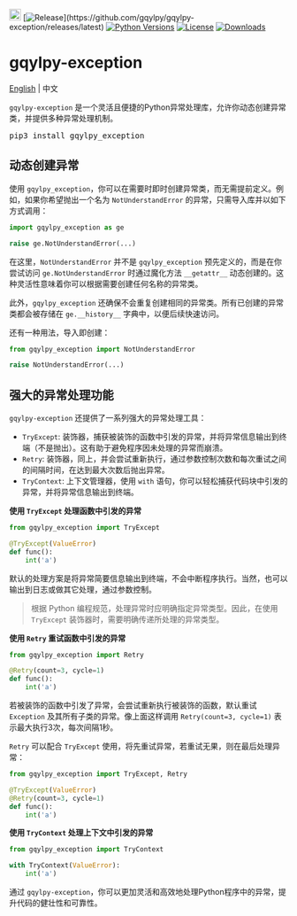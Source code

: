 [<img alt="LOGO" src="http://gqylpy.com/static/img/favicon.ico" height="21" width="21"/>](http://www.gqylpy.com)
[![Release](https://img.shields.io/github/release/gqylpy/gqylpy-exception.svg?style=flat-square")](https://github.com/gqylpy/gqylpy-exception/releases/latest)
[![Python Versions](https://img.shields.io/pypi/pyversions/gqylpy_exception)](https://pypi.org/project/gqylpy_exception)
[![License](https://img.shields.io/pypi/l/gqylpy_exception)](https://github.com/gqylpy/gqylpy-exception/blob/master/LICENSE)
[![Downloads](https://static.pepy.tech/badge/gqylpy_exception)](https://pepy.tech/project/gqylpy_exception)

# gqylpy-exception
[English](README.md) | 中文

`gqylpy-exception` 是一个灵活且便捷的Python异常处理库，允许你动态创建异常类，并提供多种异常处理机制。

<kbd>pip3 install gqylpy_exception</kbd>

## 动态创建异常

使用 `gqylpy_exception`，你可以在需要时即时创建异常类，而无需提前定义。例如，如果你希望抛出一个名为 `NotUnderstandError` 的异常，只需导入库并以如下方式调用：
```python
import gqylpy_exception as ge

raise ge.NotUnderstandError(...)
```

在这里，`NotUnderstandError` 并不是 `gqylpy_exception` 预先定义的，而是在你尝试访问 `ge.NotUnderstandError` 时通过魔化方法 `__getattr__` 动态创建的。这种灵活性意味着你可以根据需要创建任何名称的异常类。

此外，`gqylpy_exception` 还确保不会重复创建相同的异常类。所有已创建的异常类都会被存储在 `ge.__history__` 字典中，以便后续快速访问。

还有一种用法，导入即创建：
```python
from gqylpy_exception import NotUnderstandError

raise NotUnderstandError(...)
```

## 强大的异常处理功能

`gqylpy-exception` 还提供了一系列强大的异常处理工具：
- `TryExcept`: 装饰器，捕获被装饰的函数中引发的异常，并将异常信息输出到终端（不是抛出）。这有助于避免程序因未处理的异常而崩溃。
- `Retry`: 装饰器，同上，并会尝试重新执行，通过参数控制次数和每次重试之间的间隔时间，在达到最大次数后抛出异常。
- `TryContext`: 上下文管理器，使用 `with` 语句，你可以轻松捕获代码块中引发的异常，并将异常信息输出到终端。

**使用 `TryExcept` 处理函数中引发的异常**
```python
from gqylpy_exception import TryExcept

@TryExcept(ValueError)
def func():
    int('a')
```
默认的处理方案是将异常简要信息输出到终端，不会中断程序执行。当然，也可以输出到日志或做其它处理，通过参数控制。

> 根据 Python 编程规范，处理异常时应明确指定异常类型。因此，在使用 `TryExcept` 装饰器时，需要明确传递所处理的异常类型。

**使用 `Retry` 重试函数中引发的异常**
```python
from gqylpy_exception import Retry

@Retry(count=3, cycle=1)
def func():
    int('a')
```
若被装饰的函数中引发了异常，会尝试重新执行被装饰的函数，默认重试 `Exception` 及其所有子类的异常。像上面这样调用 `Retry(count=3, cycle=1)` 表示最大执行3次，每次间隔1秒。

`Retry` 可以配合 `TryExcept` 使用，将先重试异常，若重试无果，则在最后处理异常：
```python
from gqylpy_exception import TryExcept, Retry

@TryExcept(ValueError)
@Retry(count=3, cycle=1)
def func():
    int('a')
```

**使用 `TryContext` 处理上下文中引发的异常**
```python
from gqylpy_exception import TryContext

with TryContext(ValueError):
    int('a')
```

通过 `gqylpy-exception`，你可以更加灵活和高效地处理Python程序中的异常，提升代码的健壮性和可靠性。
